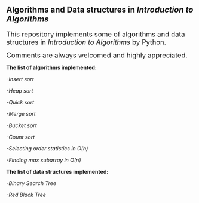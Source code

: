 ## Algorithms and Data structures in *Introduction to Algorithms*

<font size = 4>This repository implements some of algorithms and data structures in *Introduction to Algorithms* by Python.</font>

<font size = 4>Comments are always welcomed and highly appreciated.</font>



**The list of algorithms implemented:**

*-Insert sort*

*-Heap sort*

*-Quick sort*

*-Merge sort*

*-Bucket sort*

*-Count sort*

*-Selecting order statistics in O(n)*

*-Finding max subarray in O(n)*




**The list of data structures implemented:**

*-Binary Search Tree*

*-Red Black Tree*

